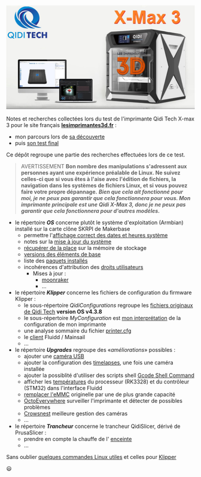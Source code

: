![QIDI X-Max 3](./Images/X-MAX3-le-test.jpg)

Notes et recherches collectées lors du test de l'imprimante Qidi Tech X-max 3 pour le site français **[lesimprimantes3d.fr](http://www.lesimprimantes3d.fr)** :

- mon parcours lors de [sa découverte](https://www.lesimprimantes3d.fr/forum/topic/54298-la-qidi-tech-x-max-3-revue-d%C3%A9taill%C3%A9e/)
- puis [son test final](https://www.lesimprimantes3d.fr/test-qidi-x-max-3-20231010/)

Ce dépôt regroupe une partie des recherches effectuées lors de ce test.

> AVERTISSEMENT
> **Bon nombre des manipulations s'adressent aux personnes ayant une expérience préalable de Linux. Ne suivez celles-ci que si vous êtes à l'aise avec l'édition de fichiers, la navigation dans les systèmes de fichiers Linux, et si vous pouvez faire votre propre dépannage.**
> ***Bien que cela ait fonctionné pour moi, je ne peux pas garantir que cela fonctionnera pour vous. Mon imprimante principale est une Qidi X-Max 3, donc je ne peux pas garantir que cela fonctionnera pour d'autres modèles.***


- le répertoire ***OS*** concerne plutôt le système d'exploitation (Armbian) installé sur la carte clône SKRPI de Makerbase
  - permettre l'[affichage correct des dates et heures système ](./OS/date-heures-synchronisees.md)
  - notes sur la [mise à jour du système](./OS/mise-a-jour-systeme.md)
  - [récupérer de la place](./OS/recuperer-place.md) sur la mémoire de stockage
  - [versions des éléments de base](./OS/git-klipper-moonraker.md)
  - liste des [paquets installés](./OS/paquets-installes.md)
  - incohérences d'attribution des [droits utilisateurs](./OS/droits-utilisateur.md)
    - Mises à jour :
      - [moonraker](.OS/mise-a-jour-moonraker.md)
      - …
- le répertoire ***Klipper*** concerne les fichiers de configuration du firmware Klipper :
    - le sous-répertoire *QidiConfigurations* regroupe les [fichiers originaux de Qidi Tech](./Klipper/QidiConfigurations.md) **version OS v4.3.8**
    - le sous-répertoire *MyConfiguration* est [mon interprétation](./Klipper/MyConfiguration.md) de la configuration de mon imprimante
    - une analyse sommaire du fichier [printer.cfg](./Klipper/analyse_rapide_printer.cfg.md)
    - le [client](./Klipper/fluidd-mainsail-client.md) Fluidd / Mainsail
    - …
- le répertoire ***Upgrades*** regroupe des «*améliorations*» possibles :
    - ajouter une [caméra USB](./Upgrades/camera.md)
    - ajouter la configuration des [timelapses](./Upgrades/timelapse.md), une fois une caméra installée
    - ajouter la possiblité d'utiliser des scripts shell [Gcode Shell Command](./Upgrades/gcode_shell_command.md)
    - afficher les [températures](./Upgrades/afficher-temperatures-mcu-rk3328.md) du processeur (RK3328) et du contrôleur (STM32) dans l'interface Fluidd
    - [remplacer l'eMMC](./Upgrades/remplacer_eMMC.md) originelle par une de plus grande capacité
    - [OctoEverywhere](./Upgrades/octoeverywhere.md) surveiller l'imprimante et détecter de possibles problèmes
    - [Crowsnest](./Upgrades/crowsnest-legacy.md) meilleure gestion des caméras
    - …
- le répertoire ***Trancheur*** concerne le trancheur QidiSlicer, dérivé de PrusaSlicer :
    - prendre en compte la chauffe de l' [enceinte](./Trancheur/M141.md)
    - …

Sans oublier [quelques commandes Linux utiles](./commandes-linux.md) et celles pour [Klipper](./commandes-klipper.md)

:smiley:

